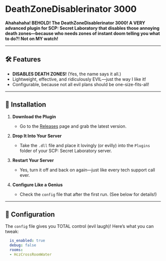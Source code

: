 # DeathZoneDisablerinator 3000  
**Ahahahaha! BEHOLD! The DeathZoneDisablerinator 3000! A VERY advanced plugin for SCP: Secret Laboratory that disables those annoying death zones—because who needs zones of instant doom telling you what to do?! Not on MY watch!**

---

## 🛠 Features  

- **DISABLES DEATH ZONES!** (Yes, the name says it all.)  
- Lightweight, effective, and ridiculously EVIL—just the way I like it!  
- Configurable, because not all evil plans should be one-size-fits-all!  

---

## 🚀 Installation  

1. **Download the Plugin**  
   - Go to the [Releases](https://github.com/Tiliboyy/DeathZoneDisablerinator3000/releases) page and grab the latest version.  

2. **Drop It Into Your Server**  
   - Take the `.dll` file and place it lovingly (or evilly) into the `Plugins` folder of your SCP: Secret Laboratory server.  

3. **Restart Your Server**  
   - Yes, turn it off and back on again—just like every tech support call ever.  

4. **Configure Like a Genius**  
   - Check the `config` file that after the first run. (See below for details!)

---

## 🔧 Configuration  

The `config` file gives you TOTAL control (evil laugh)! Here’s what you can tweak:  

```yaml
  is_enabled: true
  debug: false
  rooms:
  - HczCrossRoomWater
